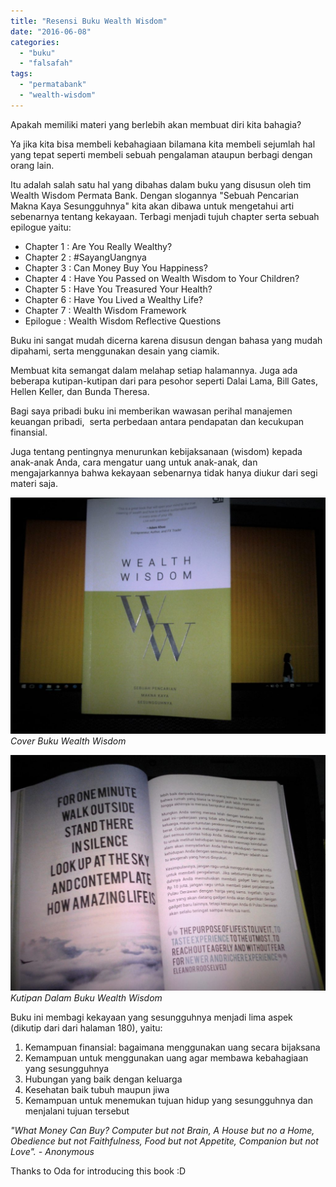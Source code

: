 ```yaml
---
title: "Resensi Buku Wealth Wisdom"
date: "2016-06-08"
categories: 
  - "buku"
  - "falsafah"
tags: 
  - "permatabank"
  - "wealth-wisdom"
---
```


Apakah memiliki materi yang berlebih akan membuat diri kita bahagia?

Ya jika kita bisa membeli kebahagiaan bilamana kita membeli sejumlah hal yang tepat seperti membeli sebuah pengalaman ataupun berbagi dengan orang lain.

Itu adalah salah satu hal yang dibahas dalam buku yang disusun oleh tim Wealth Wisdom Permata Bank. Dengan slogannya "Sebuah Pencarian Makna Kaya Sesungguhnya" kita akan dibawa untuk mengetahui arti sebenarnya tentang kekayaan. Terbagi menjadi tujuh chapter serta sebuah epilogue yaitu:

- Chapter 1 : Are You Really Wealthy?
- Chapter 2 : #SayangUangnya
- Chapter 3 : Can Money Buy You Happiness?
- Chapter 4 : Have You Passed on Wealth Wisdom to Your Children?
- Chapter 5 : Have You Treasured Your Health?
- Chapter 6 : Have You Lived a Wealthy Life?
- Chapter 7 : Wealth Wisdom Framework
- Epilogue : Wealth Wisdom Reflective Questions

Buku ini sangat mudah dicerna karena disusun dengan bahasa yang mudah dipahami, serta menggunakan desain yang ciamik.

Membuat kita semangat dalam melahap setiap halamannya. Juga ada beberapa kutipan-kutipan dari para pesohor seperti Dalai Lama, Bill Gates, Hellen Keller, dan Bunda Theresa.

Bagi saya pribadi buku ini memberikan wawasan perihal manajemen keuangan pribadi,  serta perbedaan antara pendapatan dan kecukupan finansial.

Juga tentang pentingnya menurunkan kebijaksanaan (wisdom) kepada anak-anak Anda, cara mengatur uang untuk anak-anak, dan mengajarkannya bahwa kekayaan sebenarnya tidak hanya diukur dari segi materi saja.

![Cover Buku Wealth Wisdom](images/wealthwisdom-1024x768.jpg) 
_Cover Buku Wealth Wisdom_

![Kutipan Dalam Buku Wealth Wisdom](images/wealthwisdom2-1024x767.jpg)
_Kutipan Dalam Buku Wealth Wisdom_

Buku ini membagi kekayaan yang sesungguhnya menjadi lima aspek (dikutip dari dari halaman 180), yaitu:

1. Kemampuan finansial: bagaimana menggunakan uang secara bijaksana
2. Kemampuan untuk menggunakan uang agar membawa kebahagiaan yang sesungguhnya
3. Hubungan yang baik dengan keluarga
4. Kesehatan baik tubuh maupun jiwa
5. Kemampuan untuk menemukan tujuan hidup yang sesungguhnya dan menjalani tujuan tersebut

_"What Money Can Buy? Computer but not Brain, A House but no a Home, Obedience but not Faithfulness, Food but not Appetite, Companion but not Love". - Anonymous_

Thanks to Oda for introducing this book :D
